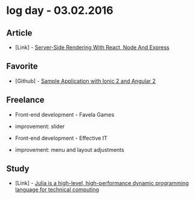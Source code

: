 # log day - 03.02.2016

## Article

 - \[Link\] - [Server-Side Rendering With React, Node And Express](https://www.smashingmagazine.com/2016/03/server-side-rendering-react-node-express/)


## Favorite

 - \[Github\] - [Sample Application with Ionic 2 and Angular 2](https://github.com/ccoenraets/ionic2-realty)
 
 
## Freelance

 - Front-end development - Favela Games
  - improvement: slider
 
 - Front-end development - Effective IT
  - improvement: menu and layout adjustments 
  
  
## Study

 - \[Link\] - [Julia is a high-level, high-performance dynamic programming language for technical computing](http://julialang.org/)
